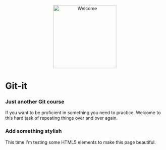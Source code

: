 <p style="text-align:center">
  <img src="https://octodex.github.com/images/filmtocat.png" height="200 px" width="200 px" alt="Welcome">
</p>

# Git-it



### <span class='icon icon-info'></span> Just another Git course

If you want to be proficient in something you need to practice. Welcome to this hard task of repeating things over and over again.

### <span class='icon icon-device-camera-video'></span> Add something stylish

This time I'm testing some HTML5 elements to make this page beautiful.
